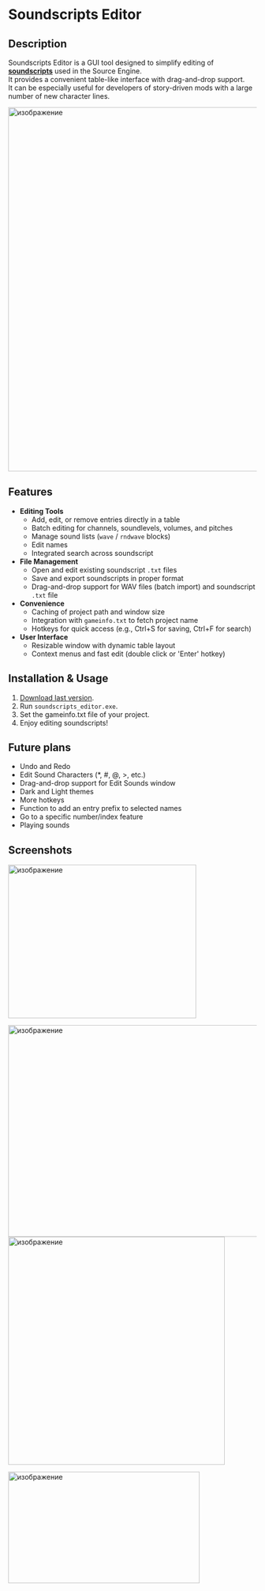 # Soundscripts Editor

## Description
Soundscripts Editor is a GUI tool designed to simplify editing of [**soundscripts**](https://developer.valvesoftware.com/wiki/Soundscripts) used in the Source Engine.\
It provides a convenient table-like interface with drag-and-drop support.\
It can be especially useful for developers of story-driven mods with a large number of new character lines.

<img width="1024" height="738" alt="изображение" src="https://github.com/user-attachments/assets/031fffcf-3ef7-41b8-bec7-1c3f0a984614" />


## Features
-   **Editing Tools**
    -   Add, edit, or remove entries directly in a table
    -   Batch editing for channels, soundlevels, volumes, and pitches
    -   Manage sound lists (`wave` / `rndwave` blocks)
    -   Edit names
    -   Integrated search across soundscript
-   **File Management**
    -   Open and edit existing soundscript `.txt` files
    -   Save and export soundscripts in proper format
    -   Drag-and-drop support for WAV files (batch import) and soundscript `.txt` file
-   **Convenience**
    -   Caching of project path and window size
    -   Integration with `gameinfo.txt` to fetch project name
    -   Hotkeys for quick access (e.g., Ctrl+S for saving, Ctrl+F for
        search)
-   **User Interface**
    -   Resizable window with dynamic table layout
    -   Context menus and fast edit (double click or 'Enter' hotkey)

## Installation & Usage
1. [Download last version](https://github.com/Ambiabstract/soundscripts_editor/releases/latest).
2. Run `soundscripts_editor.exe`.
3. Set the gameinfo.txt file of your project.
4. Enjoy editing soundscripts!

## Future plans
- Undo and Redo
- Edit Sound Characters (*, #, @, >, etc.)
- Drag-and-drop support for Edit Sounds window
- Dark and Light themes
- More hotkeys
- Function to add an entry prefix to selected names
- Go to a specific number/index feature
- Playing sounds

## Screenshots
<img width="381" height="311" alt="изображение" src="https://github.com/user-attachments/assets/34b56d80-0ffe-400e-ac6c-6a3a86c69b4c" />

<img width="730" height="429" alt="изображение" src="https://github.com/user-attachments/assets/5749807c-7e02-428d-badc-00d1f4d1334e" /> <img width="439" height="462" alt="изображение" src="https://github.com/user-attachments/assets/92809f29-8738-4f58-9bee-3f1bd3c062a2" />


<img width="388" height="226" alt="изображение" src="https://github.com/user-attachments/assets/6f7f036e-acb6-4f4f-a30a-2621e6ff2f85" />


